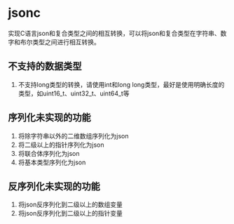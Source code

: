 # jsonc
实现C语言json和复合类型之间的相互转换，可以将json和复合类型在字符串、数字和布尔类型之间进行相互转换。

## 不支持的数据类型
1. 不支持long类型的转换，请使用int和long long类型，最好是使用明确长度的类型，如uint16_t、uint32_t、uint64_t等

## 序列化未实现的功能
1. 将除字符串以外的二维数组序列化为json
2. 将二级以上的指针序列化为json
3. 将联合体序列化为json
4. 将基本类型序列化为json

## 反序列化未实现的功能

1. 将json反序列化到二级以上的数组变量
2. 将json反序列化到二级以上的指针变量



